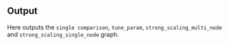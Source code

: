 ## Output
Here outputs the `single comparison`, `tune_param`, `strong_scaling_multi_node` and `strong_scaling_single_node` graph.